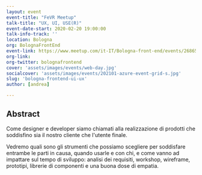 ```yaml
---
layout: event
event-title: "FeVR Meetup"
talk-title: "UX, UI, USE(R)"
event-date-start: 2020-02-20 19:00:00
talk-info-track: ''
location: Bologna
org: BolognaFrontEnd
event-link: https://www.meetup.com/it-IT/Bologna-front-end/events/268651391/
org-link: 
org-twitter: bolognafrontend
cover: 'assets/images/events/web-day.jpg'
socialcover: 'assets/images/events/202101-azure-event-grid-s.jpg'
slug: 'bologna-frontend-ui-ux'
author: [andrea]

---
```

## Abstract
Come designer e developer siamo chiamati alla realizzazione di prodotti che soddisfino sia il nostro cliente che l'utente finale.

Vedremo quali sono gli strumenti che possiamo scegliere per soddisfare entrambe le parti in causa, quando usarle e con chi, e come vanno ad impattare sul tempo di sviluppo: analisi dei requisiti, workshop, wireframe, prototipi, librerie di componenti e una buona dose di empatia.

